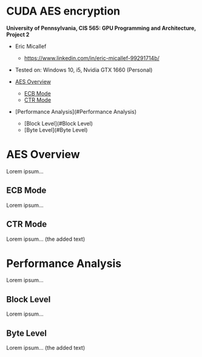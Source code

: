 CUDA AES encryption
======================

**University of Pennsylvania, CIS 565: GPU Programming and Architecture, Project 2**

* Eric Micallef
  * https://www.linkedin.com/in/eric-micallef-99291714b/
  
* Tested on: Windows 10, i5, Nvidia GTX 1660 (Personal)


- [AES Overview](#AES-Overview)
  - [ECB Mode](#ECB-Mode)
  - [CTR Mode](#CTR-Mode)

- [Performance Analysis](#Performance Analysis)
  - [Block Level](#Block Level)
  - [Byte Level](#Byte Level)

# AES Overview
Lorem ipsum...

## ECB Mode
Lorem ipsum...

## CTR Mode
Lorem ipsum... (the added text)

# Performance Analysis
Lorem ipsum...

## Block Level
Lorem ipsum...

## Byte Level
Lorem ipsum... (the added text)
